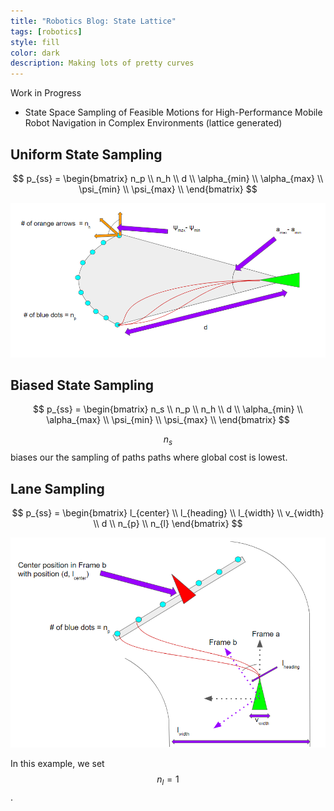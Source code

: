 ```yaml
---
title: "Robotics Blog: State Lattice"
tags: [robotics]
style: fill
color: dark
description: Making lots of pretty curves
---
```

<script type="text/javascript"
        src="https://cdnjs.cloudflare.com/ajax/libs/mathjax/2.7.0/MathJax.js?config=TeX-AMS_CHTML"></script>


Work in Progress

- State Space Sampling of Feasible Motions for High-Performance Mobile Robot Navigation in Complex Environments  (lattice generated)


## Uniform State Sampling

$$
p_{ss} =
\begin{bmatrix}
n_p \\
n_h \\
d \\
\alpha_{min} \\
\alpha_{max} \\
\psi_{min} \\
\psi_{max} \\
\end{bmatrix}
$$


![](/assets/uniform_state_lattice.png)


## Biased State Sampling

$$
p_{ss} =
\begin{bmatrix}
n_s \\
n_p \\
n_h \\
d \\
\alpha_{min} \\
\alpha_{max} \\
\psi_{min} \\
\psi_{max} \\
\end{bmatrix}
$$

$$n_s$$ biases our the sampling of paths paths where global cost is lowest.

## Lane Sampling

$$
p_{ss} =
\begin{bmatrix}
l_{center} \\
l_{heading} \\
l_{width} \\
v_{width} \\
d \\
n_{p} \\
n_{l}
\end{bmatrix}
$$

![](/assets/lane_state_lattice.png)



In this example, we set $$ n_{l} = 1 $$.